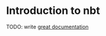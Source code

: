 # Introduction to nbt

TODO: write [great documentation](http://jacobian.org/writing/great-documentation/what-to-write/)

